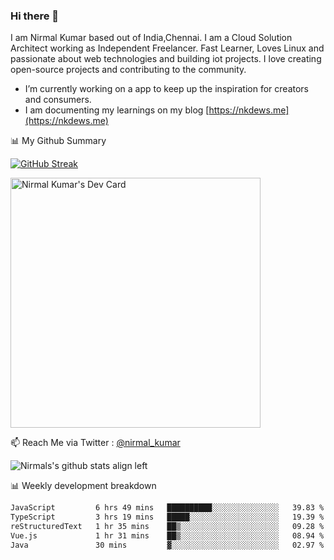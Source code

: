 ### Hi there 👋

 I am Nirmal Kumar based out of India,Chennai. I am a Cloud Solution Architect working as Independent Freelancer. Fast Learner, Loves Linux and passionate about web technologies and building iot projects. I love creating open-source projects and contributing to the community.

- I’m currently working on a app to keep up the inspiration for creators and consumers.
- I am documenting my learnings on my blog [https://nkdews.me](https://nkdews.me)


📊 My Github Summary

[![GitHub Streak](https://github-readme-streak-stats.herokuapp.com?user=nk-gears&theme=dark&hide_border=true&date_format=M%20j%5B%2C%20Y%5D)](https://git.io/streak-stats)

<a href="https://app.daily.dev/nirmal_kumar"><img src="https://api.daily.dev/devcards/a16cfcf02d384b16b41de71ce4d1d811.png?r=8ve" width="400" alt="Nirmal Kumar's Dev Card"/></a>

📫 Reach Me via  Twitter : [@nirmal_kumar](https://twitter.com/nirmal_kumar)

![Nirmals's github stats align left](https://github-readme-stats.vercel.app/api?username=nk-gears&show_icons=true)


📊 Weekly development breakdown

<!--START_SECTION:waka-->

```txt
JavaScript         6 hrs 49 mins   ██████████░░░░░░░░░░░░░░░   39.83 %
TypeScript         3 hrs 19 mins   █████░░░░░░░░░░░░░░░░░░░░   19.39 %
reStructuredText   1 hr 35 mins    ██▒░░░░░░░░░░░░░░░░░░░░░░   09.28 %
Vue.js             1 hr 31 mins    ██▒░░░░░░░░░░░░░░░░░░░░░░   08.94 %
Java               30 mins         ▓░░░░░░░░░░░░░░░░░░░░░░░░   02.97 %
```

<!--END_SECTION:waka-->


